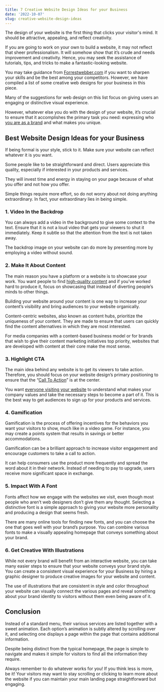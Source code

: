 ```yaml
---
title: 7 Creative Website Design Ideas for your Business
date: '2022-10-07'
slug: creative-website-design-ideas
---
```

<!-- wp:paragraph -->
<p>The design of your website is the first thing that clicks your visitor's mind. It should be attractive, appealing, and reflect creativity.</p>
<!-- /wp:paragraph -->

<!-- wp:paragraph -->
<p>If you are going to work on your own to build a website, it may not reflect that sheer professionalism. It will somehow show that it’s crude and needs improvement and creativity. Hence, you may seek the assistance of tutorials, tips, and tricks to make a fantastic-looking website.&nbsp;</p>
<!-- /wp:paragraph -->

<!-- wp:paragraph -->
<p>You may take guidance from <a href="https://forrestwebber.com/" target="_blank" rel="noreferrer noopener">Forrestwebber.com</a> if you want to sharpen your skills and be the best among your competitors. However, we have compiled a list of some creative web designs for your business in this piece. </p>
<!-- /wp:paragraph -->

<!-- wp:paragraph -->
<p>Many of the suggestions for web design on this list focus on giving users an engaging or distinctive visual experience.&nbsp;</p>
<!-- /wp:paragraph -->

<!-- wp:paragraph -->
<p>However, whatever else you do with the design of your website, it’s crucial to ensure that it accomplishes the primary task you need: expressing who <a href="https://www.waytoidea.com/become-an-entrepreneur/" target="_blank" data-type="URL" data-id="https://www.waytoidea.com/become-an-entrepreneur/" rel="noreferrer noopener">you are as a brand</a> and what makes you unique.</p>
<!-- /wp:paragraph -->

<!-- wp:heading -->
<h2>Best Website Design Ideas for your Business</h2>
<!-- /wp:heading -->

<!-- wp:paragraph -->
<p>If being formal is your style, stick to it. Make sure your website can reflect whatever it is you want.&nbsp;</p>
<!-- /wp:paragraph -->

<!-- wp:paragraph -->
<p>Some people like to be straightforward and direct. Users appreciate this quality, especially if interested in your products and services. </p>
<!-- /wp:paragraph -->

<!-- wp:paragraph -->
<p>They will invest time and energy in staying on your page because of what you offer and not how you offer.</p>
<!-- /wp:paragraph -->

<!-- wp:paragraph -->
<p>Simple things require more effort, so do not worry about not doing anything extraordinary. In fact, your extraordinary lies in being simple.</p>
<!-- /wp:paragraph -->

<!-- wp:heading {"level":3} -->
<h3>1. Video In the Backdrop</h3>
<!-- /wp:heading -->

<!-- wp:paragraph -->
<p>You can always add a video in the background to give some context to the text. Ensure that it is not a loud video that gets your viewers to shut it immediately. Keep it subtle so that the attention from the text is not taken away.&nbsp;</p>
<!-- /wp:paragraph -->

<!-- wp:paragraph -->
<p>The backdrop image on your website can do more by presenting more by employing a video without sound.</p>
<!-- /wp:paragraph -->

<!-- wp:heading {"level":3} -->
<h3>2. Make It About Content</h3>
<!-- /wp:heading -->

<!-- wp:paragraph -->
<p>The main reason you have a platform or a website is to showcase your work. You want people to find <a href="https://www.waytoidea.com/how-to-write-seo-friendly-article/" target="_blank" data-type="URL" data-id="https://www.waytoidea.com/how-to-write-seo-friendly-article/" rel="noreferrer noopener">high-quality content</a> and if you’ve worked hard to produce it, focus on showcasing that instead of diverting people’s minds to other things. </p>
<!-- /wp:paragraph -->

<!-- wp:paragraph -->
<p>Building your website around your content is one way to increase your content’s visibility and bring audiences to your website organically.</p>
<!-- /wp:paragraph -->

<!-- wp:paragraph -->
<p>Content-centric websites, also known as content hubs, prioritize the uniqueness of your content. They are made to ensure that users can quickly find the content alternatives in which they are most interested.</p>
<!-- /wp:paragraph -->

<!-- wp:paragraph -->
<p>For media companies with a content-based business model or for brands that wish to give their content marketing initiatives top priority, websites that are developed with content at their core make the most sense.</p>
<!-- /wp:paragraph -->

<!-- wp:heading {"level":3} -->
<h3>3. Highlight CTA</h3>
<!-- /wp:heading -->

<!-- wp:paragraph -->
<p>The main idea behind any website is to get its viewers to take action. Therefore, you should focus on your website design’s primary positioning to ensure that the “<a href="https://elementor.com/blog/cta-button-design/" target="_blank" data-type="URL" data-id="https://elementor.com/blog/cta-button-design/" rel="noreferrer noopener">Call To Action</a>” is at the center. </p>
<!-- /wp:paragraph -->

<!-- wp:paragraph -->
<p>You want <a href="https://www.waytoidea.com/how-to-increase-website-traffic/" target="_blank" data-type="URL" data-id="https://www.waytoidea.com/how-to-increase-website-traffic/" rel="noreferrer noopener">everyone visiting your website</a> to understand what makes your company values and take the necessary steps to become a part of it. This is the best way to get audiences to sign up for your products and services.</p>
<!-- /wp:paragraph -->

<!-- wp:heading {"level":3} -->
<h3>4. Gamification</h3>
<!-- /wp:heading -->

<!-- wp:paragraph -->
<p>Gamification is the process of offering incentives for the behaviors you want your visitors to show, much like in a video game. For instance, you may create a points system that results in savings or better accommodations.</p>
<!-- /wp:paragraph -->

<!-- wp:paragraph -->
<p>Gamification can be a brilliant approach to increase visitor engagement and encourage customers to take a call to action.&nbsp;</p>
<!-- /wp:paragraph -->

<!-- wp:paragraph -->
<p>It can help consumers use the product more frequently and spread the word about it in their network. Instead of needing to pay to upgrade, users receive more significant space in exchange.</p>
<!-- /wp:paragraph -->

<!-- wp:heading {"level":3} -->
<h3>5. Impact With A Font</h3>
<!-- /wp:heading -->

<!-- wp:paragraph -->
<p>Fonts affect how we engage with the websites we visit, even though most people who aren’t web designers don’t give them any thought. Selecting a distinctive font is a simple approach to giving your website more personality and producing a design that seems fresh.&nbsp;</p>
<!-- /wp:paragraph -->

<!-- wp:paragraph -->
<p>There are many online tools for finding new fonts, and you can choose the one that goes well with your brand’s purpose. You can combine various fonts to make a visually appealing homepage that conveys something about your brand.</p>
<!-- /wp:paragraph -->

<!-- wp:heading {"level":3} -->
<h3>6. Get Creative With Illustrations</h3>
<!-- /wp:heading -->

<!-- wp:paragraph -->
<p>While not every brand will benefit from an interactive website, you can take many easier steps to ensure that your website conveys your brand style. You can create a consistent visual experience for your Business by hiring a graphic designer to produce creative images for your website and content.</p>
<!-- /wp:paragraph -->

<!-- wp:paragraph -->
<p>The use of illustrations that are consistent in style and color throughout your website can visually connect the various pages and reveal something about your brand identity to visitors without them even being aware of it.</p>
<!-- /wp:paragraph -->

<!-- wp:heading -->
<h2>Conclusion</h2>
<!-- /wp:heading -->

<!-- wp:paragraph -->
<p>Instead of a standard menu, their various services are listed together with a sweet animation. Each option’s animation is subtly altered by scrolling over it, and selecting one displays a page within the page that contains additional information.</p>
<!-- /wp:paragraph -->

<!-- wp:paragraph -->
<p>Despite being distinct from the typical homepage, the page is simple to navigate and makes it simple for visitors to find all the information they require.&nbsp;</p>
<!-- /wp:paragraph -->

<!-- wp:paragraph -->
<p>Always remember to do whatever works for you! If you think less is more, be it! Your visitors may want to stay scrolling or clicking to learn more about the website if you can maintain your main landing page straightforward but engaging.</p>
<!-- /wp:paragraph -->
